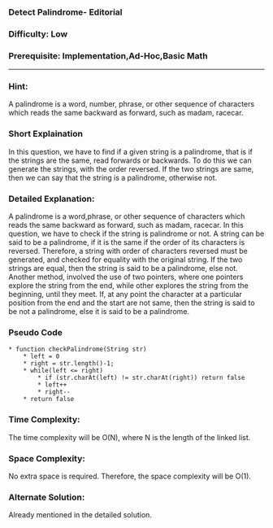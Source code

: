 ### **Detect Palindrome- Editorial**
### **Difficulty**: Low
### **Prerequisite: Implementation,Ad-Hoc,Basic Math**
---

### **Hint:**
A palindrome is a word, number, phrase, or other sequence of characters which reads the same backward as forward, such as madam, racecar.  

### **Short Explaination**
In this question, we have to find if a given string is a palindrome, that is if the strings are the same, read forwards or backwards. To do this we can generate the strings, with the order reversed. If the two strings are same, then we can say that the string is a palindrome, otherwise not. 

### **Detailed Explanation**:
A palindrome is a word,phrase, or other sequence of characters which reads the same backward as forward, such as madam, racecar. In this question, we have to check if the string is palindrome or not. A string can be said to be a palindrome, if it is the same if the order of its characters is reversed. Therefore, a string with order of characters reversed must be generated, and checked for equality with the original string. If the two strings are equal, then the string is said to be a palindrome, else not.
Another method, involved the use of two pointers, where one pointers explore the string from the end, while other explores the string from the beginning, until they meet. If, at any point the character at a particular position from the end and the start are not same, then the string is said to be not a palindrome, else it is said to be a palindrome.

### **Pseudo Code**
	* function checkPalindrome(String str)
		* left = 0 
		* right = str.length()-1;
		* while(left <= right)
			* if (str.charAt(left) != str.charAt(right)) return false
			* left++
			* right--
		* return false



### **Time Complexity**:
The time complexity will be O(N), where N is the length of the linked list.

### **Space Complexity**:
No extra space is required. Therefore, the space complexity will be O(1).

### **Alternate Solution**:
Already mentioned in the detailed solution.
